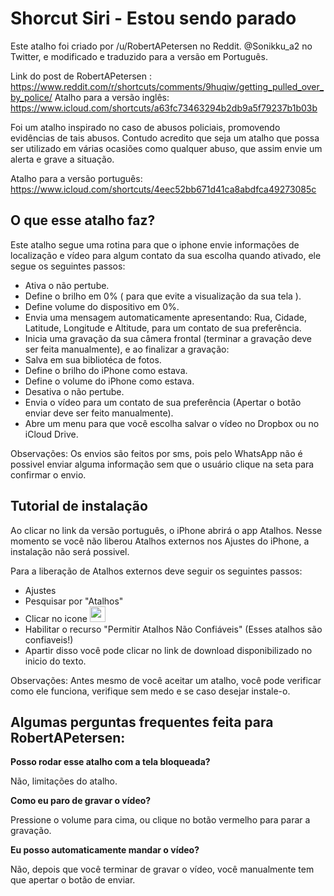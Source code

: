 # Shorcut Siri - Estou sendo parado

Este atalho foi criado por /u/RobertAPetersen no Reddit. @Sonikku_a2 no Twitter, e modificado e traduzido para a versão em Português.

Link do post de RobertAPetersen : https://www.reddit.com/r/shortcuts/comments/9huqiw/getting_pulled_over_by_police/
Atalho para a versão inglês: https://www.icloud.com/shortcuts/a63fc73463294b2db9a5f79237b1b03b

Foi um atalho inspirado no caso de abusos policiais, promovendo evidências de tais abusos. Contudo acredito que seja um atalho que possa ser utilizado em várias ocasiões como qualquer abuso, que assim envie um alerta e grave a situação.

Atalho para a versão português: https://www.icloud.com/shortcuts/4eec52bb671d41ca8abdfca49273085c

## O que esse atalho faz?

Este atalho segue uma rotina para que o iphone envie informações de localização e vídeo para algum contato da sua escolha quando ativado, ele segue os seguintes passos:

 - Ativa o não pertube.
 - Define o brilho em 0% ( para que evite a visualização da sua tela ).
 - Define volume do dispositivo em 0%.
 - Envia uma mensagem automaticamente apresentando: Rua, Cidade, Latitude, Longitude e Altitude, para um contato de sua preferência.
 - Inicia uma gravação da sua câmera frontal (terminar a gravação deve ser feita manualmente), e ao finalizar a gravação:
 - Salva em sua bibliotéca de fotos.
 - Define o brilho do iPhone como estava.
 - Define o volume do iPhone como estava.
 - Desativa o não pertube.
 - Envia o vídeo para um contato de sua preferência (Apertar o botão enviar deve ser feito manualmente).
 - Abre um menu para que você escolha salvar o vídeo no Dropbox ou no iCloud Drive.
 
Observações: Os envios são feitos por sms, pois pelo WhatsApp não é possivel enviar alguma informação sem que o usuário clique na seta para confirmar o envio.

## Tutorial de instalação

Ao clicar no link da versão português, o iPhone abrirá o app Atalhos. Nesse momento se você não liberou Atalhos externos nos Ajustes do iPhone, a instalação não será possivel.

Para a liberação de Atalhos externos deve seguir os seguintes passos:

 - Ajustes
 - Pesquisar por "Atalhos"
 - Clicar no icone <img src="https://i.imgur.com/FAiv75D.png" width="25px" height="auto">
 - Habilitar o recurso "Permitir Atalhos Não Confiáveis" (Esses atalhos são confiaveis!)
 - Apartir disso você pode clicar no link de download disponibilizado no inicio do texto.

Observações: Antes mesmo de você aceitar um atalho, você pode verificar como ele funciona, verifique sem medo e se caso desejar instale-o.

## Algumas perguntas frequentes feita para RobertAPetersen:

**Posso rodar esse atalho com a tela bloqueada?**

Não, limitações do atalho.

**Como eu paro de gravar o vídeo?**

Pressione o volume para cima, ou clique no botão vermelho para parar a gravação.

**Eu posso automaticamente mandar o vídeo?**

Não, depois que você terminar de gravar o vídeo, você manualmente tem que apertar o botão de enviar.
